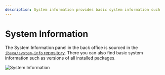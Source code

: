 ```yaml
---
description: System information provides basic system information such as versions of all installed packages.
---
```


# System Information

The System Information panel in the back office is sourced in the [`ibexa/system-info` repository](https://github.com/ibexa/system-info).
There you can also find basic system information such as versions of all installed packages.

![System Information](admin_panel_system_info.png "System Information")
